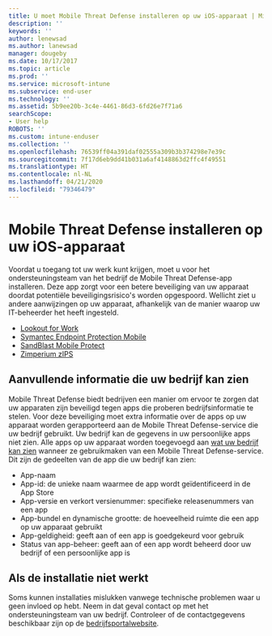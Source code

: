 ```yaml
---
title: U moet Mobile Threat Defense installeren op uw iOS-apparaat | Microsoft Docs
description: ''
keywords: ''
author: lenewsad
ms.author: lanewsad
manager: dougeby
ms.date: 10/17/2017
ms.topic: article
ms.prod: ''
ms.service: microsoft-intune
ms.subservice: end-user
ms.technology: ''
ms.assetid: 5b9ee20b-3c4e-4461-86d3-6fd26e7f71a6
searchScope:
- User help
ROBOTS: ''
ms.custom: intune-enduser
ms.collection: ''
ms.openlocfilehash: 76539ff04a391daf02555a309b3b374298e7e39c
ms.sourcegitcommit: 7f17d6eb9dd41b031a6af4148863d2ffc4f49551
ms.translationtype: HT
ms.contentlocale: nl-NL
ms.lasthandoff: 04/21/2020
ms.locfileid: "79346479"
---
```

# <a name="install-mobile-threat-defense-on-your-ios-device"></a>Mobile Threat Defense installeren op uw iOS-apparaat


Voordat u toegang tot uw werk kunt krijgen, moet u voor het ondersteuningsteam van het bedrijf de Mobile Threat Defense-app installeren. Deze app zorgt voor een betere beveiliging van uw apparaat doordat potentiële beveiligingsrisico's worden opgespoord. Wellicht ziet u andere aanwijzingen op uw apparaat, afhankelijk van de manier waarop uw IT-beheerder het heeft ingesteld.


* [Lookout for Work](you-are-prompted-to-install-lookout-for-work-ios.md)
* [Symantec Endpoint Protection Mobile](you-are-prompted-to-install-skycure-ios.md)
* [SandBlast Mobile Protect](you-are-prompted-to-install-sandblast-ios.md)
* [Zimperium zIPS](you-are-prompted-to-install-zips-ios.md)

## <a name="additional-information-your-company-can-see"></a>Aanvullende informatie die uw bedrijf kan zien

Mobile Threat Defense biedt bedrijven een manier om ervoor te zorgen dat uw apparaten zijn beveiligd tegen apps die proberen bedrijfsinformatie te stelen. Voor deze beveiliging moet extra informatie over de apps op uw apparaat worden gerapporteerd aan de Mobile Threat Defense-service die uw bedrijf gebruikt. Uw bedrijf kan de gegevens in uw persoonlijke apps niet zien. Alle apps op uw apparaat worden toegevoegd aan [wat uw bedrijf kan zien](what-info-can-your-company-see-when-you-enroll-your-device-in-intune.md) wanneer ze gebruikmaken van een Mobile Threat Defense-service. Dit zijn de gedeelten van de app die uw bedrijf kan zien:

* App-naam
* App-id: de unieke naam waarmee de app wordt geïdentificeerd in de App Store
* App-versie en verkort versienummer: specifieke releasenummers van een app
* App-bundel en dynamische grootte: de hoeveelheid ruimte die een app op uw apparaat gebruikt
* App-geldigheid: geeft aan of een app is goedgekeurd voor gebruik
* Status van app-beheer: geeft aan of een app wordt beheerd door uw bedrijf of een persoonlijke app is

## <a name="if-the-installation-doesnt-work"></a>Als de installatie niet werkt

Soms kunnen installaties mislukken vanwege technische problemen waar u geen invloed op hebt. Neem in dat geval contact op met het ondersteuningsteam van uw bedrijf. Controleer of de contactgegevens beschikbaar zijn op de [bedrijfsportalwebsite](https://go.microsoft.com/fwlink/?linkid=2010980).
